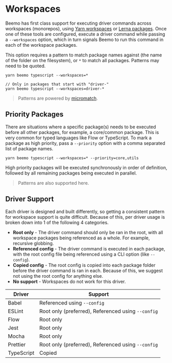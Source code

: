 # Workspaces

Beemo has first class support for executing driver commands across workspaces (monorepos), using
[Yarn workspaces](https://yarnpkg.com/lang/en/docs/workspaces/) or
[Lerna packages](https://github.com/lerna/lerna#lernajson). Once one of these tools are configured,
execute a driver command while passing a `--workspaces` option, which in turn signals Beemo to run
this command in each of the workspace packages.

This option requires a pattern to match package names against (the name of the folder on the
filesystem), or `*` to match all packages. Patterns may need to be quoted.

```
yarn beemo typescript --workspaces=*

// Only in packages that start with "driver-"
yarn beemo typescript --workspaces=driver-*
```

> Patterns are powered by [micromatch](https://github.com/micromatch/micromatch).

## Priority Packages

There are situations where a specific package(s) needs to be executed before all other packages, for
example, a core/common package. This is very common for typed languages like Flow or TypeScript. To
mark a package as high priority, pass a `--priority` option with a comma separated list of package
names.

```
yarn beemo typescript --workspaces=* --priority=core,utils
```

High priority packages will be executed synchronously in order of definition, followed by all
remaining packages being executed in parallel.

> Patterns are also supported here.

## Driver Support

Each driver is designed and built differently, so getting a consistent pattern for workspace support
is quite difficult. Because of this, per driver usage is broken down into 1 of the following 4
categories.

* **Root only** - The driver command should only be ran in the root, with all workspace packages
  being referenced as a whole. For example, recursive globbing.
* **Referenced config** - The driver command is executed in each package, with the root config file
  being referenced using a CLI option (like `--config`).
* **Copied config** - The root config is copied into each package folder before the driver command
  is ran in each. Because of this, we suggest not using the root config for anything else.
* **No support** - Workspaces do not work for this driver.

| Driver     | Support                                            |
| ---------- | -------------------------------------------------- |
| Babel      | Referenced using `--config`                        |
| ESLint     | Root only (preferred), Referenced using `--config` |
| Flow       | Root only                                          |
| Jest       | Root only                                          |
| Mocha      | Root only                                          |
| Prettier   | Root only (preferred), Referenced using `--config` |
| TypeScript | Copied                                             |

